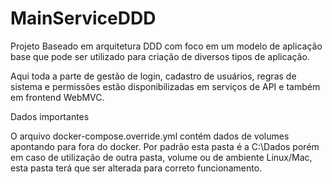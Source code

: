 # MainServiceDDD


Projeto Baseado em arquitetura DDD com foco em um modelo de aplicação base que pode ser utilizado para criação de diversos tipos de aplicação.



Aqui toda a parte de gestão de login, cadastro de usuários, regras de sistema e permissões estão disponibilizadas em serviços de API e também em frontend WebMVC.

Dados importantes

O arquivo docker-compose.override.yml contém dados de volumes apontando para fora do docker. Por padrão esta pasta é a C:\Dados
porém em caso de utilização de outra pasta, volume ou de ambiente Linux/Mac, esta pasta terá que ser alterada para correto funcionamento.


